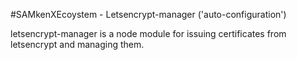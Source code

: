 #SAMkenXEcoystem - Letsencrypt-manager  ('auto-configuration')

letsencrypt-manager is a node module for issuing certificates from letsencrypt and managing them.
